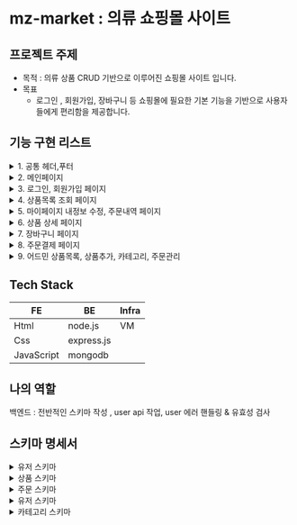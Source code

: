 # mz-market : 의류 쇼핑몰 사이트

## 프로젝트 주제

- 목적 : 의류 상품 CRUD 기반으로 이루어진 쇼핑몰 사이트 입니다.
- 목표
  - 로그인 , 회원가입, 장바구니 등 쇼핑몰에 필요한 기본 기능을 기반으로 사용자들에게 편리함을 제공합니다.

## 기능 구현 리스트

<details><summary>1. 공통 헤더,푸터</summary>

- 메뉴를 클릭하여 원하는 페이지로 이동이 가능합니다.
</details>

<details><summary>2. 메인페이지</summary>

- 상품배너 슬라이더를 통해 편리하게 배너 이미지 확인이 가능합니다.
- 인기 상품 및 신상품을 확인이 가능합니다.
</details>

<details><summary>3. 로그인, 회원가입 페이지</summary>

- 로그인 페이지는 이메일 형식과 비밀번호 형식 확인, 로그인 후 메인페이지로 이동합니다.
- 회원가입 페이지는 이메일 형식과 비밀번호 형식 확인, 이메일 인증 후 회원가입이 진행됩니다.
</details>

<details><summary>4. 상품목록 조회 페이지</summary>

- 카테고리 별 필터링으로 원하는 상품 조회가 가능합니다.
- 상품 이미지, 설명, 가격을 확인 할 수 있습니다.
</details>

<details><summary>5. 마이페이지 내정보 수정, 주문내역 페이지</summary>

- 내정보 수정 페이지는 이름, 이메일, 비밀번호 수정이 가능 합니다.
- 주문내역 페이지는 주문했던 상품목록이 조회가 되며 수정하고 삭제가 가능합니다.
</details>

<details><summary>6. 상품 상세 페이지</summary>

- 상품 리스트에서 원하는 상품을 클릭하면 해당 아이디에 상품과 상세 설명, 사이즈 선택 등 주문하기 전의 내용들을 확인 할 수 있습니다.
</details>

<details><summary>7. 장바구니 페이지</summary>

- 상품을 담았던 내역들을 확인하고 총 금액을 계산하여 안내 합니다.
</details>

<details><summary>8. 주문결제 페이지</summary>

- 배송정보를 입력하고 이름, 연락처, 이메일, 주소, 요청사항을 기입하여 주문합니다.
</details>

<details><summary>9. 어드민 상품목록, 상품추가, 카테고리, 주문관리</summary>

- 상품목록, 상품추가, 카테고리, 주문관리, 4가지 페이지로 구성이 되며 상품 및 카테고리 CRUD기능으로 이루어져 있습나다.
</details>


## Tech Stack

| FE                        | BE         | Infra     |
| ------------------------- | ---------- | --------- |
| Html                      | node.js    | VM        |
| Css                       | express.js |           |
| JavaScript                | mongodb    |           |

## 나의 역할
백엔드 : 전반적인 스키마 작성 , user api 작업, user 에러 핸들링 & 유효성 검사 

## 스키마 명세서 

<details><summary>유저 스키마</summary>

```javascript
  
const userSchema = new Schema({
  name: {
    type: String,
    trim: true,
    required: true,
  },
  email: {
    type: String,
    trim: true,
    required: true,
  },
  pw: {
    type: String,
    trim: true,
    required: true,
  },
  // 관리자
  admin: {
    type: Boolean,
    default: false,
  },
});
```

</details>

<details><summary>상품 스키마</summary>

```javascript
  
const productSchema = new Schema({
  productId: {
    type: Number,
    required: true,
  },
  name: {
    type: String,
    required: true,
  },
  description: {
    type: String,
    required: true,
  },
  price: {
    type: Number,
    required: true,
  },
  category: {
    type: String,
    required: true,
  },
  gender: {
    type: String,
    enum: ["men", "women"],
    required: true,
  },
  images: {
    type: String,
    required: false,
  },
});
```

</details>


<details><summary>주문 스키마</summary>

```javascript
  
const orderSchema = new Schema({
  orderId: {
    type: Number,
    required: true,
  },
  name: {
    type: String,
    trim: true,
    required: true,
  },
  phoneNumber: {
    type: Number,
    trim: true,
    required: true,
  },
  address: {
    type: String,
    required: true,
  },
  address2: {
    type: String,
    required: false,
  },
  comments: {
    type: String,
    required: false,
  },
  email: {
    type: String,
    required: true,
  },
  status: {
    type: String,
    enum: ["ready", "shipping", "complete"],
    required: true,
  },
  price: {
    type: Number,
    trim: true,
    required: true,
  },
  quantity: {
    type: Number,
    trim: true,
    required: true,
  },
  productInfo: {
    type: [productSchema],
    required: true,
  },
});
```

</details>

<details><summary>유저 스키마</summary>

```javascript
  
const userSchema = new Schema({
  name: {
    type: String,
    trim: true,
    required: true,
  },
  email: {
    type: String,
    trim: true,
    required: true,
  },
  pw: {
    type: String,
    trim: true,
    required: true,
  },
  // 관리자
  admin: {
    type: Boolean,
    default: false,
  },
});
```

</details>

<details><summary>카테고리 스키마</summary>

```javascript
  
const userSchema = new Schema({
  name: {
    type: String,
    trim: true,
    required: true,
  },
});
```

</details>


